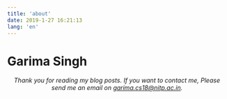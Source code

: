 ```yaml
---
title: 'about'
date: 2019-1-27 16:21:13
lang: 'en'
---
```


# Garima Singh

<div align="center">

_Thank you for reading my blog posts. If you want to contact me, Please send me an email on garima.cs18@nitp.ac.in._

</div>
